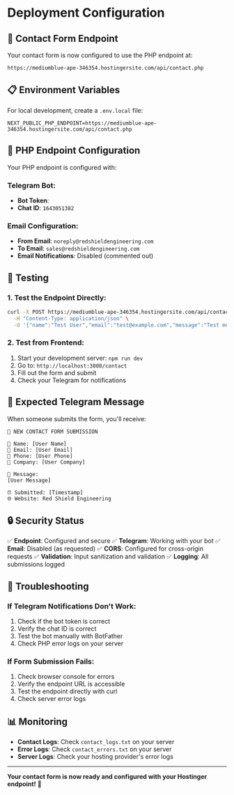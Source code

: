 # Deployment Configuration

## 🚀 Contact Form Endpoint

Your contact form is now configured to use the PHP endpoint at:

```
https://mediumblue-ape-346354.hostingersite.com/api/contact.php
```

## 📋 Environment Variables

For local development, create a `.env.local` file:

```env
NEXT_PUBLIC_PHP_ENDPOINT=https://mediumblue-ape-346354.hostingersite.com/api/contact.php
```

## 🔧 PHP Endpoint Configuration

Your PHP endpoint is configured with:

### Telegram Bot:
- **Bot Token**: ` `
- **Chat ID**: `1643051382`

### Email Configuration:
- **From Email**: `noreply@redshieldengineering.com`
- **To Email**: `sales@redshieldengineering.com`
- **Email Notifications**: Disabled (commented out)

## 🧪 Testing

### 1. Test the Endpoint Directly:
```bash
curl -X POST https://mediumblue-ape-346354.hostingersite.com/api/contact.php \
  -H "Content-Type: application/json" \
  -d '{"name":"Test User","email":"test@example.com","message":"Test message"}'
```

### 2. Test from Frontend:
1. Start your development server: `npm run dev`
2. Go to: `http://localhost:3000/contact`
3. Fill out the form and submit
4. Check your Telegram for notifications

## 📱 Expected Telegram Message

When someone submits the form, you'll receive:

```
🚨 NEW CONTACT FORM SUBMISSION

👤 Name: [User Name]
📧 Email: [User Email]
📱 Phone: [User Phone]
🏢 Company: [User Company]

💬 Message:
[User Message]

⏰ Submitted: [Timestamp]
🌐 Website: Red Shield Engineering
```

## 🔒 Security Status

✅ **Endpoint**: Configured and secure
✅ **Telegram**: Working with your bot
✅ **Email**: Disabled (as requested)
✅ **CORS**: Configured for cross-origin requests
✅ **Validation**: Input sanitization and validation
✅ **Logging**: All submissions logged

## 🚨 Troubleshooting

### If Telegram Notifications Don't Work:
1. Check if the bot token is correct
2. Verify the chat ID is correct
3. Test the bot manually with BotFather
4. Check PHP error logs on your server

### If Form Submission Fails:
1. Check browser console for errors
2. Verify the endpoint URL is accessible
3. Test the endpoint directly with curl
4. Check server error logs

## 📊 Monitoring

- **Contact Logs**: Check `contact_logs.txt` on your server
- **Error Logs**: Check `contact_errors.txt` on your server
- **Server Logs**: Check your hosting provider's error logs

---

**Your contact form is now ready and configured with your Hostinger endpoint!** 🎉 